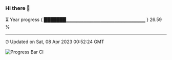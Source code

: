 ### Hi there 👋

⏳ Year progress { ███████▁▁▁▁▁▁▁▁▁▁▁▁▁▁▁▁▁▁▁▁▁▁▁ } 26.59 %

---

⏰ Updated on Sat, 08 Apr 2023 00:52:24 GMT

![Progress Bar CI](https://github.com/liununu/liununu/workflows/Progress%20Bar%20CI/badge.svg)
